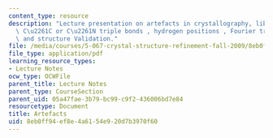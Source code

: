 ```yaml
---
content_type: resource
description: "Lecture presentation on artefacts in crystallography, libration, short\
  \ C\u2261C or C\u2261N triple bonds , hydrogen positions , Fourier truncation ripples,\
  \ and structure Validation."
file: /media/courses/5-067-crystal-structure-refinement-fall-2009/8eb0ff94ef8e4a6154e920d7b3970f60_MIT5_067F09_lec6_artefact.pdf
file_type: application/pdf
learning_resource_types:
- Lecture Notes
ocw_type: OCWFile
parent_title: Lecture Notes
parent_type: CourseSection
parent_uid: 05a47fae-3b79-bc99-c9f2-436006bd7e84
resourcetype: Document
title: Artefacts
uid: 8eb0ff94-ef8e-4a61-54e9-20d7b3970f60
---
```


